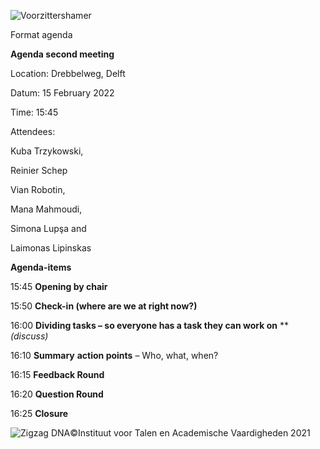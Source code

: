 ﻿![Voorzittershamer](Aspose.Words.220eac25-e7ca-4454-b6eb-cba3ace12ac7.001.png)

Format agenda


**Agenda second meeting** 

Location: 		Drebbelweg, Delft

Datum: 		15 February 2022

Time: 		15:45

Attendees:		

Kuba Trzykowski, 

Reinier Schep 

Vian Robotin, 

Mana Mahmoudi, 

Simona Lupşa and

Laimonas Lipinskas




**Agenda-items** 

15:45				**Opening by chair**

15:50				**Check-in (**where are we at right now?**)**

16:00				**Dividing tasks – so everyone has a task they can work on**
**
`				`*(discuss)*

16:10				**Summary** **action points** – Who, what, when?

16:15				**Feedback Round**

16:20				**Question Round**

16:25				**Closure**










![Zigzag DNA](Aspose.Words.220eac25-e7ca-4454-b6eb-cba3ace12ac7.002.png)©Instituut voor Talen en Academische Vaardigheden 2021
